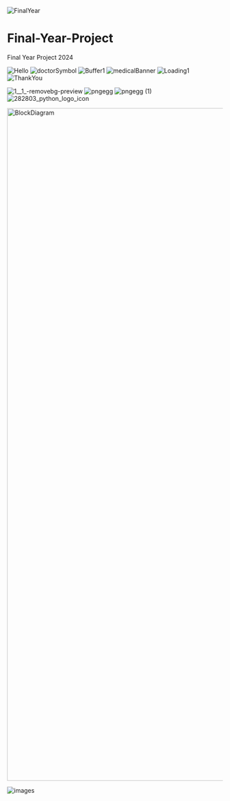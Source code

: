 ![FinalYear](https://github.com/Deba951/Final-Year-Project/assets/83878346/e76eabb7-1b42-4d05-83b1-b980b55cc970)



# Final-Year-Project
Final Year Project 2024

![Hello](https://github.com/Deba951/Final-Year-Project/assets/83878346/8c9d0155-d69d-4fd1-ba5a-1c194cd85693)
![doctorSymbol](https://github.com/Deba951/Final-Year-Project/assets/83878346/3fd6dc54-0281-408d-851c-e15a697dacb2)
![Buffer1](https://github.com/Deba951/Final-Year-Project/assets/83878346/188df9d1-21d2-40a4-89a3-f0c24f2ffc85)
![medicalBanner](https://github.com/Deba951/Final-Year-Project/assets/83878346/0d773920-5bc6-4d0f-bc4f-0e000bfd51e2)
![Loading1](https://github.com/Deba951/Final-Year-Project/assets/83878346/081dcfac-f71c-4302-91d9-1bbdf42ce2da)
![ThankYou](https://github.com/Deba951/Final-Year-Project/assets/83878346/c1d603ce-bd7b-4b57-aae9-61a5bbf2cd1a)

![1__1_-removebg-preview](https://github.com/Deba951/Final-Year-Project/assets/83878346/d4368c63-52e5-4f5b-981c-cd9f3a22b926)
![pngegg](https://github.com/Deba951/Final-Year-Project/assets/83878346/5b257873-5bf7-4624-b9ce-1a88ca0cd040)
![pngegg (1)](https://github.com/Deba951/Final-Year-Project/assets/83878346/062d83e6-55d2-4b64-86d0-157561e20dab)
![282803_python_logo_icon](https://github.com/Deba951/Final-Year-Project/assets/83878346/1ad2f04a-c500-46a8-a51c-302c6b98bcd4)



<img width="1568" alt="BlockDiagram" src="https://github.com/Deba951/Final-Year-Project/assets/83878346/4fc23e1f-abae-4e2a-bd58-0898fda87b79">

![images](https://github.com/Deba951/Final-Year-Project/assets/83878346/add3d928-f615-430b-b14d-bce6ca8f0456)
